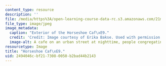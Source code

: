 ```yaml
---
content_type: resource
description: ''
file: /media/https%3A/open-learning-course-data-rc.s3.amazonaws.com/21m-873-theater-arts-topics-suburbia-january-iap-2008/2494046cbf2173080050b2bad44b2143_horseshoe2.jpg
file_type: image/jpeg
image_metadata:
  caption: "Exterior of the Horseshoe Caf\xE9."
  credit: 'Credit: Image courtesy of Erika Bakse. Used with permission.'
  image-alt: A cafe on an urban street at nighttime, people congregating on the street.
resourcetype: Image
title: "Horseshoe Caf\xE9."
uid: 2494046c-bf21-7308-0050-b2bad44b2143
---
```

